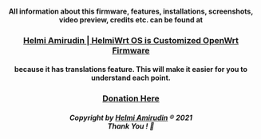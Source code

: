 <h4 align="center">All information about this firmware, features, installations, screenshots, video preview, credits etc. can be found at</h4>
<h3 align="center"><a href="https://www.helmiau.com/blog/helmiwrt-os">Helmi Amirudin | HelmiWrt OS is Customized OpenWrt Firmware</a></h3>
<h4 align="center">because it has translations feature. This will make it easier for you to understand each point.</h4>


<h3 align="center"><a href="https://www.helmiau.com/pay/index_en.html">Donation Here</a></h3>

<h5 align="center">Copyright by <a href="http://www.helmiau.com">Helmi Amirudin</a> ® 2021 <br> Thank You ! 🤝</h5>
